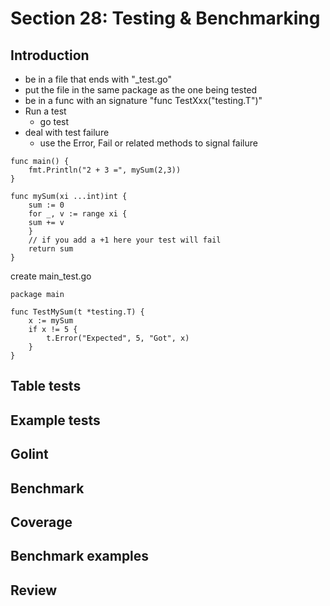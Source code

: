# Section 28: Testing & Benchmarking

## Introduction
- be in a file that ends with "_test.go"
- put the file in the same package as the one being tested
- be in a func with an signature "func TestXxx("testing.T")"
- Run a test
	- go test
- deal with test failure
	- use the Error, Fail or related methods to signal failure
```
func main() {
	fmt.Println("2 + 3 =", mySum(2,3))
}

func mySum(xi ...int)int {
	sum := 0
	for _, v := range xi {
	sum += v
	}
	// if you add a +1 here your test will fail
	return sum
}
```

create main_test.go

```
package main

func TestMySum(t *testing.T) {
	x := mySum
	if x != 5 {
		t.Error("Expected", 5, "Got", x)
	}
}
```


## Table tests

## Example tests

## Golint

## Benchmark

## Coverage

## Benchmark examples

## Review